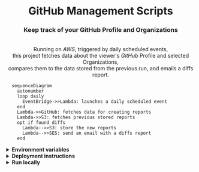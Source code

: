 <!-- markdownlint-disable MD033 -->
<h1 align="center">
  GitHub Management Scripts
</h1>

<h3 align="center">
  Keep track of your GitHub Profile and Organizations
</h3>

<p align="center">
  <br/>
  Running on <em>AWS</em>, triggered by daily scheduled events,<br/>
  this project fetches data about the viewer's <em>GitHub</em> Profile and selected Organizations,<br/>
  compares them to the data stored from the previous run, and emails a diffs report.
</p>

<p align="center">

  ```mermaid
    sequenceDiagram
      autonumber
      loop daily
        EventBridge->>Lambda: launches a daily scheduled event
      end
      Lambda->>GitHub: fetches data for creating reports
      Lambda->>S3: fetches previous stored reports
      opt if found diffs
        Lambda-->>S3: store the new reports
        Lambda-->>SES: send an email with a diffs report
      end
  ```

</p>

<details>
  <summary><strong>Environment variables</strong></summary>
  <p>
  The following environment variables are required for runtime:

  ```shell
  GITHUB_PAT="your-github-personal-access-token-goes-here"
  S3_BUCKET_NAME="name-of-s3-bucket-goes-here"
  ORGS_LIST="org-name,another-org-name"
  EMAIL_RECIPIENT="email-to-send-notification-to-goes-here"
  EMAIL_SENDER="email-to-send-mails-from-goes-here"
  ```

  <details>
  <summary>Token scopes</summary>
  <p>
  <ul>
    <li>repo</li>
    <li>read:packages</li>
    <li>admin:org</li>
    <li>read:user</li>
    <li>read:discussion</li>
    <li>read:project</li>
  </ul>
  </p>
  </details>

  <details>
  <summary>Additional environment variables</summary>
  <p>
  These, are probably being handled by your local <em>aws-cli</em> or <em>Lambda</em> environment,<br/>
  nevertheless, if you're running this app without <em>Lambda</em>, you need to set these manually:

  ```shell
  AWS_ACCESS_KEY_ID="iam-user-access-key-id-goes-here"
  AWS_SECRET_ACCESS_KEY="iam-user-secret-access-key-goes-here"
  AWS_REGION="aws-region-goes-here"
  ```

  </p>
  </details>
  </p>
</details>

<details>
  <summary><strong>Deployment instructions</strong></summary>
  <p>AWS services used for this project are:</p>
  <ul>
    <li><a href="#iam">IAM</a></li>
    <li><a href="#s3">S3</a></li>
    <li><a href="#ses">SES</a></li>
    <li><a href="#lambda">Lambda</a></li>
    <li><a href="#cloudwatch">CloudWatch</a></li>
    <li><a href="#eventbridge">EventBridge</a></li>
  </ul>

  <div name="iam">
  <p>
  <strong><a href="https://aws.amazon.com/iam/">AWS IAM</a></strong>
  <ul>
    <li>Create a service user and attach the <em>AWSLambda_FullAccess</em> permissions policy to it, take note of the new user's <em>access key id</em> and <em>secret access key</em>. We'll use this user's credentials to deploy <em>Lambda</em> function from the CI workflows.</li>
    <li>Create a <em>Role</em> and attach the following policies to it, <em>AWSLambdaExecute</em> which includes permission to <em>CloudWatch</em> and <em>S3</em>, and the <em>AmazonSESFullAccess</em> (full access is mandatory). We will use this for our <em>Lambda</em> execution for allowing our function to access the rest of the services.</li>
  </ul>
  </p>
  </div>

  <div name="s3">
  <p>
  <strong><a href="https://aws.amazon.com/s3/">AWS S3</a></strong>
  <ul>
    <li>Create a bucket for storing the previous reports for comparison, it doesn't have to be a public accessible one. and it's up to you if you want to make it preserve versions.</li>
  </ul>
  </p>
  </div>

  <div name="ses">
  <p>
  <strong><a href="https://aws.amazon.com/ses/">AWS SES</a></strong>
  <ul>
    <li>Configure based on the given instructions, as you see fit, i.e. verify your custom domain and custom from domain if needed.<br/>
    Make sure to take you service out of the sandbox environment if you want to able to properly send emails.</li>
  </ul>
  </p>
  </div>

  <div name="lambda">
  <p>
  <strong><a href="https://aws.amazon.com/lambda/">AWS Lambda</a></strong>
  <ul>
    <li>Create a function based on the execution <em>IAM Role</em> you created earlier.</li>
    <li>Set the handler to <code>src/main.handler</code></li>
    <li>Set the timeout to at least a minute, depending on how many items you are fetching.</li>
    <li>Build the project with <code>npm ci</code></li>
    <li>Upload a <em>Zip</em> archive containing at the following:
      <ul>
        <li><code>src/</code></li>
        <li><code>node_modules/</code></li>
      </ul>
      <small><code>zip -r github-management-scripts.zip src/ node_modules/</code></small>
    </li>
    <li>Publish a new version.</li>
    <li>Create an alias named <code>Live</code> and point it to published version, this will help us maintain versioning for your function, as the triggering event will invoke this alias.<br/>
    Note, I like also creating a <code>Dev</code> alias that I use while staging, you can take a look at this project's <em>CI</em> workflows.</li>
    <li>Create the following environment variables for the function's context.<br/>
    Note that <em>AWS</em> connection-related variables are being handled by <em>Lambda</em>:
      <ul>
      <li><code>GITHUB_PAT</code> <em>token scopes: repo, read:packages, admin:org, read:user, read:discussion, read:project</em></li>
      <li><code>S3_BUCKET_NAME</code> <em>the name of the bucket you created</em></li>
      <li><code>ORGS_LIST</code> <em>comma separated list of organizations you want to track.</em></li>
      <li><code>EMAIL_RECIPIENT</code> <em>where to send the diffs to.</em></li>
      <li><code>EMAIL_SENDER</code> <em>sender email for the diffs email.</em></li>
      </ul>
    </li>
  </ul>

  <strong>Note, this section is hit twice, come back here after the creating the event rule.</strong>

  </p>
  </div>

  <div name="cloudwatch">
  <p>
  <strong><a href="https://aws.amazon.com/cloudwatch/">AWS CloudWatch</a></strong>
  <ul>
    <li>After the first function invocation, a designated log group will be created, the default retention for it will be *Never Expires*, you can reduce it, 1 week should suffice.</li>
  </ul>
  </p>
  </div>

  <div name="eventbridge">
  <p>
  <strong><a href="https://aws.amazon.com/eventbridge/">AWS EventBridge</a></strong>
  <ul>
    <li>Create a scheduled rule, for instance <em>0-10-*-*-?-*</em> will run daily at 10AM.</br>
    Set it to invoke your recently created <em>Lambda</em> function, and select <em>Live</em> as the alias.</br>
    Get back to the <a href="#lambda">Lambda</a> function, and select the new <em>EventBridge</em> rule you created as th trigger.</li>
  </ul>
  </p>
  </div>

</details>

<details>
  <summary><strong>Run locally</strong></summary>
  <ul>
    <li>Create a file named <code>.env</code> at the project's root with the required environment variables</li>
    <li>Install all dependencies with <code>npm install</code></li>
    <li>Run the application with <code>npm run start:dev</code></li>
  </ul>
</details>
